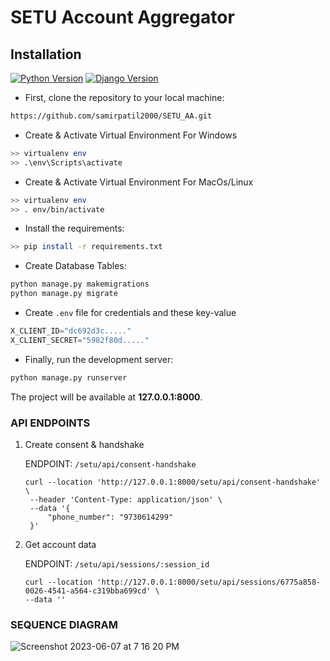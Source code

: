 # SETU Account Aggregator


## Installation


[![Python Version](https://img.shields.io/badge/python-3.8.1-brightgreen.svg)](https://python.org)
[![Django Version](https://img.shields.io/badge/django-4.0.6-brightgreen.svg)](https://djangoproject.com)


* First, clone the repository to your local machine:

```bash
https://github.com/samirpatil2000/SETU_AA.git
```
* Create & Activate Virtual Environment For Windows

```bash
>> virtualenv env
>> .\env\Scripts\activate
```

* Create & Activate Virtual Environment For MacOs/Linux

```bash
>> virtualenv env
>> . env/bin/activate
```


* Install the requirements:

```bash
>> pip install -r requirements.txt
```

* Create Database Tables:

```bash
python manage.py makemigrations
python manage.py migrate
```

* Create `.env` file for credentials and these key-value
```python
X_CLIENT_ID="dc692d3c....."
X_CLIENT_SECRET="5982f80d....."
```
* Finally, run the development server:

```bash
python manage.py runserver
```

The project will be available at **127.0.0.1:8000**.

### API ENDPOINTS
1. Create consent & handshake

    ENDPOINT: `/setu/api/consent-handshake`
   ```
   curl --location 'http://127.0.0.1:8000/setu/api/consent-handshake' \
    --header 'Content-Type: application/json' \
    --data '{
        "phone_number": "9730614299"
    }'
   ```
2. Get account data

   ENDPOINT: `/setu/api/sessions/:session_id`
    ```
   curl --location 'http://127.0.0.1:8000/setu/api/sessions/6775a858-0026-4541-a564-c319bba699cd' \
    --data ''
    ```
   
### SEQUENCE DIAGRAM
![Screenshot 2023-06-07 at 7 16 20 PM](https://github.com/samirpatil2000/SETU_AA/assets/55244065/07148870-0330-4b6d-9c18-d887c0c1a317)
